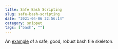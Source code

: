 ```yaml
---
title: Safe Bash Scripting
slug: safe-bash-scripting
date: "2021-04-06 22:56:14"
category: snippet
tags: ["bash", ""]
---
```


An [example](https://t.co/MRxnbHgryD?amp=1) of a safe, good, robust bash file skeleton.
